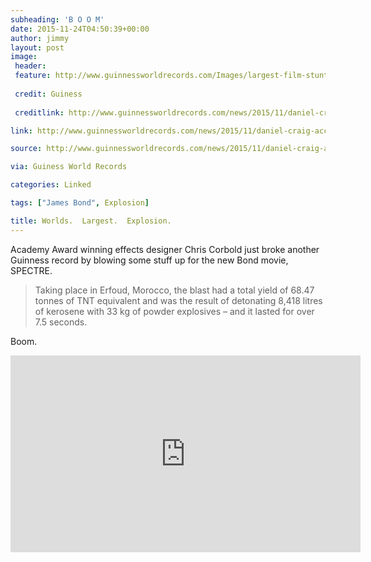 ```yaml
---
subheading: 'B O O M'
date: 2015-11-24T04:50:39+00:00
author: jimmy
layout: post
image:
 header: 
 feature: http://www.guinnessworldrecords.com/Images/largest-film-stunt-explosion-spectre-2_tcm25-405344.jpg
 
 credit: Guiness
 
 creditlink: http://www.guinnessworldrecords.com/news/2015/11/daniel-craig-accepts-certificate-for-largest-film-stunt-explosion-in-latest-bond-405307

link: http://www.guinnessworldrecords.com/news/2015/11/daniel-craig-accepts-certificate-for-largest-film-stunt-explosion-in-latest-bond-405307

source: http://www.guinnessworldrecords.com/news/2015/11/daniel-craig-accepts-certificate-for-largest-film-stunt-explosion-in-latest-bond-405307

via: Guiness World Records

categories: Linked

tags: ["James Bond", Explosion]

title: Worlds.  Largest.  Explosion.
---
```


Academy Award winning effects designer Chris Corbold just broke another Guinness record by blowing some stuff up for the new Bond movie, SPECTRE. 

> Taking place in Erfoud, Morocco, the blast had a total yield of 68.47 tonnes of TNT equivalent and was the result of detonating 8,418 litres of kerosene with 33 kg of powder explosives &#8211; and it lasted for over 7.5 seconds.

Boom.

<iframe width="560" height="315" src="https://www.youtube.com/embed/YAg_jqthRY4" frameborder="0" allowfullscreen></iframe>

[1]: http://www.guinnessworldrecords.com/news/2015/11/daniel-craig-accepts-certificate-for-largest-film-stunt-explosion-in-latest-bond-405307 "Guiness World Records"